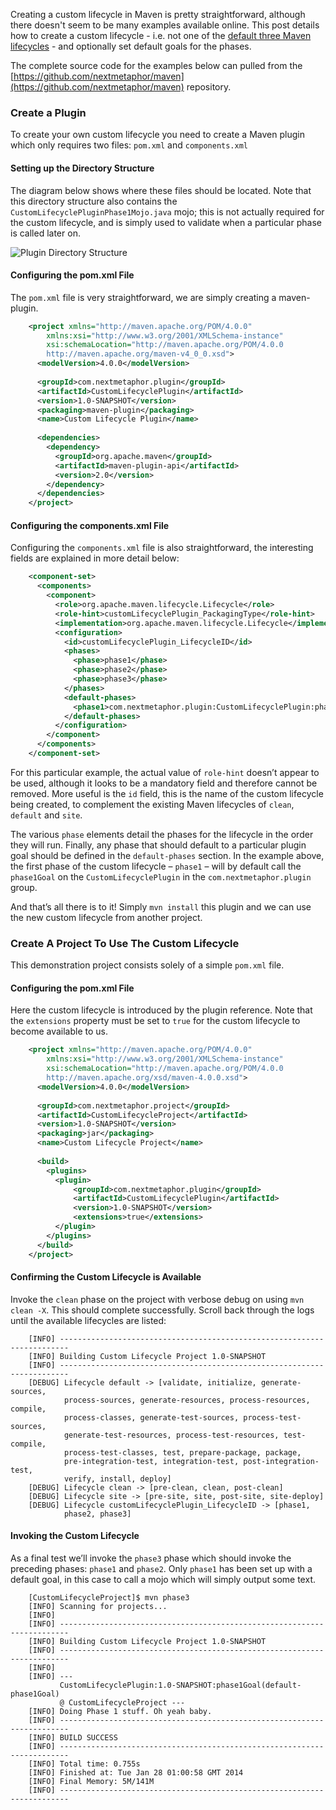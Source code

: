 Creating a custom lifecycle in Maven is pretty straightforward, although there doesn't seem to be many examples available online. This post details how to create a custom lifecycle - i.e. not one of the [default three Maven lifecycles](http://maven.apache.org/ref/3.1.1/maven-core/lifecycles.html) - and optionally set  default goals for the phases.

The complete source code for the examples below can pulled from the [https://github.com/nextmetaphor/maven](https://github.com/nextmetaphor/maven) repository.

### Create a Plugin
To create your own custom lifecycle you need to create a Maven plugin which only requires two files: `pom.xml` and `components.xml`

#### Setting up the Directory Structure
The diagram below shows where these files should be located. Note that this directory structure also contains the `CustomLifecyclePluginPhase1Mojo.java` mojo; this is not actually required for the custom lifecycle, and is simply used to validate when a particular phase is called later on.

![Plugin Directory Structure](https://nextmetaphor.files.wordpress.com/2016/10/d0518-directorystructure.png)

#### Configuring the pom.xml File
The `pom.xml` file is very straightforward, we are simply creating a maven-plugin.
```xml
    <project xmlns="http://maven.apache.org/POM/4.0.0" 
        xmlns:xsi="http://www.w3.org/2001/XMLSchema-instance" 
        xsi:schemaLocation="http://maven.apache.org/POM/4.0.0
        http://maven.apache.org/maven-v4_0_0.xsd">
      <modelVersion>4.0.0</modelVersion>
    
      <groupId>com.nextmetaphor.plugin</groupId>
      <artifactId>CustomLifecyclePlugin</artifactId>
      <version>1.0-SNAPSHOT</version>
      <packaging>maven-plugin</packaging>
      <name>Custom Lifecycle Plugin</name>
    
      <dependencies>
        <dependency>
          <groupId>org.apache.maven</groupId>
          <artifactId>maven-plugin-api</artifactId>
          <version>2.0</version>
        </dependency>
      </dependencies>
    </project>
```
#### Configuring the components.xml File
Configuring the `components.xml` file is also straightforward, the interesting fields are explained in more detail below:
```xml
    <component-set>
      <components>
        <component>
          <role>org.apache.maven.lifecycle.Lifecycle</role>
          <role-hint>customLifecyclePlugin_PackagingType</role-hint>
          <implementation>org.apache.maven.lifecycle.Lifecycle</implementation>
          <configuration>
            <id>customLifecyclePlugin_LifecycleID</id>
            <phases>
              <phase>phase1</phase>
              <phase>phase2</phase>
              <phase>phase3</phase>
            </phases>
            <default-phases>
              <phase1>com.nextmetaphor.plugin:CustomLifecyclePlugin:phase1Goal</phase1>
            </default-phases>
          </configuration>
        </component>
      </components>
    </component-set>
```    
For this particular example, the actual value of `role-hint` doesn’t appear to be used, although it looks to be a mandatory field and therefore cannot be removed. More useful is the `id` field, this is the name of the custom lifecycle being created, to complement the existing Maven lifecycles of `clean`, `default` and `site`.

The various `phase` elements detail the phases for the lifecycle in the order they will run. Finally, any phase that should default to a particular plugin goal should be defined in the `default-phases` section. In the example above, the first phase of the custom lifecycle – `phase1` – will by default call the `phase1Goal` on the `CustomLifecyclePlugin` in the `com.nextmetaphor.plugin` group.

And that’s all there is to it! Simply `mvn install` this plugin and we can use the new custom lifecycle from another project.

### Create A Project To Use The Custom Lifecycle
This demonstration project consists solely of a simple `pom.xml` file.

#### Configuring the pom.xml File
Here the custom lifecycle is introduced by the plugin reference. Note that the `extensions` property must be set to `true` for the custom lifecycle to become available to us.
```xml
    <project xmlns="http://maven.apache.org/POM/4.0.0"
        xmlns:xsi="http://www.w3.org/2001/XMLSchema-instance"
        xsi:schemaLocation="http://maven.apache.org/POM/4.0.0
        http://maven.apache.org/xsd/maven-4.0.0.xsd">
      <modelVersion>4.0.0</modelVersion>
    
      <groupId>com.nextmetaphor.project</groupId>
      <artifactId>CustomLifecycleProject</artifactId>
      <version>1.0-SNAPSHOT</version>
      <packaging>jar</packaging>
      <name>Custom Lifecycle Project</name>
    
      <build>
        <plugins>
          <plugin>
              <groupId>com.nextmetaphor.plugin</groupId>
              <artifactId>CustomLifecyclePlugin</artifactId>
              <version>1.0-SNAPSHOT</version>
              <extensions>true</extensions>
          </plugin>
        </plugins>
      </build> 
    </project>
```
#### Confirming the Custom Lifecycle is Available
Invoke the `clean` phase on the project with verbose debug on using `mvn clean -X`. This should complete successfully. Scroll back through the logs until the available lifecycles are listed:
```
    [INFO] ------------------------------------------------------------------------
    [INFO] Building Custom Lifecycle Project 1.0-SNAPSHOT
    [INFO] ------------------------------------------------------------------------
    [DEBUG] Lifecycle default -> [validate, initialize, generate-sources,
            process-sources, generate-resources, process-resources, compile,
            process-classes, generate-test-sources, process-test-sources, 
            generate-test-resources, process-test-resources, test-compile, 
            process-test-classes, test, prepare-package, package, 
            pre-integration-test, integration-test, post-integration-test, 
            verify, install, deploy]
    [DEBUG] Lifecycle clean -> [pre-clean, clean, post-clean]
    [DEBUG] Lifecycle site -> [pre-site, site, post-site, site-deploy]
    [DEBUG] Lifecycle customLifecyclePlugin_LifecycleID -> [phase1, 
            phase2, phase3]
```

#### Invoking the Custom Lifecycle
As a final test we’ll invoke the `phase3` phase which should invoke the preceding phases: `phase1` and `phase2`. Only `phase1` has been set up with a default goal, in this case to call a mojo which will simply output some text.
```
    [CustomLifecycleProject]$ mvn phase3
    [INFO] Scanning for projects...
    [INFO]                                                                         
    [INFO] ------------------------------------------------------------------------
    [INFO] Building Custom Lifecycle Project 1.0-SNAPSHOT
    [INFO] ------------------------------------------------------------------------
    [INFO] 
    [INFO] --- 
           CustomLifecyclePlugin:1.0-SNAPSHOT:phase1Goal(default-phase1Goal)
           @ CustomLifecycleProject ---
    [INFO] Doing Phase 1 stuff. Oh yeah baby.
    [INFO] ------------------------------------------------------------------------
    [INFO] BUILD SUCCESS
    [INFO] ------------------------------------------------------------------------
    [INFO] Total time: 0.755s
    [INFO] Finished at: Tue Jan 28 01:00:58 GMT 2014
    [INFO] Final Memory: 5M/141M
    [INFO] ------------------------------------------------------------------------
```